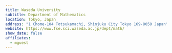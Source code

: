 ```yaml
---
title: Waseda University
subtitle: Department of Mathematics
location: Tokyo, Japan
address: "1 Chome-104 Totsukamachi, Shinjuku City Tokyo 169-8050 Japan"
website: https://www.fse.sci.waseda.ac.jp/dept/math/
show_date: false
affiliates:
  - mguest
---
```

